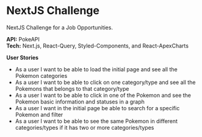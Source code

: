 # NextJS Challenge

NextJS Challenge for a Job Opportunities.

<b>API:</b> PokeAPI<br/>
<b>Tech:</b> Next.js, React-Query, Styled-Components, and React-ApexCharts

<b>User Stories</b><br/>

- As a user I want to be able to load the initial page and see all the Pokemon categories
- As a user I want to be able to click on one category/type and see all the Pokemons that belongs to that category/type
- As a user I want to be able to click in one of the Pokemon and see the Pokemon basic information and statuses in a graph
- As a user I want in the initial page be able to search for a specific Pokemon and filter
- As a user I want to be able to see the same Pokemon in different categories/types if it has two or more categories/types
